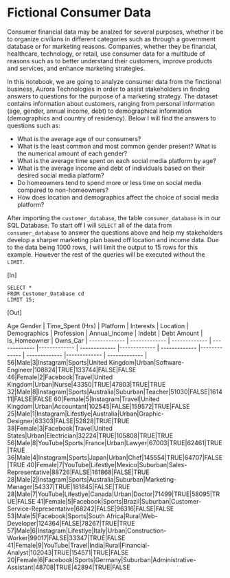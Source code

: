 # Fictional Consumer Data
Consumer financial data may be analzed for several purposes, whether it be to organize civilians in different categories such as through a government database or for marketing reasons. Companies, whether they be financial, healthcare, technology, or retail, use consumer data for a multitude of reasons such as to better understand their customers, improve products and services, and enhance marketing strategies. 

In this notebook, we are going to analyze consumer data from the finctional business, Aurora Technologies in order to assist stakeholders in finding answers to questions for the purpose of a marketing strategy. The dataset contains information about customers, ranging from personal information (age, gender, annual income, debt) to demographical information (demographics and country of residency). Below I will find the answers to questions such as:

- What is the average age of our consumers? 
- What is the least common and most common gender present? What is the numerical amount of each gender? 
- What is the average time spent on each social media platform by age? 
- What is the average income and debt of individuals based on their desired social media platform?
- Do homeowners tend to spend more or less time on social media compared to non-homeowners?
- How does location and demographics affect the choice of social media platform?

After importing the ```customer_database```, the table ```consumer_database``` is in our SQL Database. To start off I will ``` SELECT ``` all of the data from ```consumer_database``` to answer the questions above and help my stakeholders develop a sharper marketing plan based off location and income data. Due to the data being 1000 rows, I will limit the output to 15 rows for this example. However the rest of the queries will be executed without the ```LIMIT```.

[In]

```
SELECT *
FROM Customer_Database cd
LIMIT 15;
```
[Out]

Age	Gender | Time_Spent (Hrs)	| Platform | Interests | Location |	Demographics | Profession |	Annual_Income |	Indebt |	Debt Amount	| Is_Homeowner |	Owns_Car |
------------- | ------------- | ------------- | ------------- |------------- | ------------- |------------- | ------------- |------------- | ------------- |------------- | ------------- | 56|Male|3|Instagram|Sports|United Kingdom|Urban|Software-Engineer|108824|TRUE|133744|FALSE|FALSE
46|Female|2|Facebook|Travel|United Kingdom|Urban|Nurse|43350|TRUE|47803|TRUE|TRUE
32|Male|8|Instagram|Sports|Australia|Suburban|Teacher|51030|FALSE|161411|FALSE|FALSE
60|Female|5|Instagram|Travel|United Kingdom|Urban|Accountant|102545|FALSE|159572|TRUE|FALSE
25|Male|1|Instagram|Lifestlye|Australia|Urban|Graphic-Designer|63303|FALSE|52828|TRUE|TRUE
38|Female|3|Facebook|Travel|United States|Urban|Electrician|32224|TRUE|105808|TRUE|TRUE
56|Male|8|YouTube|Sports|France|Urban|Lawyer|67003|TRUE|62461|TRUE|TRUE
36|Male|4|Instagram|Sports|Japan|Urban|Chef|145554|TRUE|64707|FALSE|TRUE
40|Female|7|YouTube|Lifestlye|Mexico|Suburban|Sales-Representative|88726|FALSE|161868|FALSE|TRUE
28|Male|2|Instagram|Sports|Australia|Suburban|Marketing-Manager|54337|TRUE|181845|FALSE|TRUE
28|Male|7|YouTube|Lifestlye|Canada|Urban|Doctor|71499|TRUE|58095|TRUE|FALSE
41|Female|5|Facebook|Sports|Brazil|Suburban|Customer-Service-Representative|68242|FALSE|96316|FALSE|FALSE
53|Male|5|Facebook|Sports|South Africa|Rural|Web-Developer|124364|FALSE|78267|TRUE|TRUE
57|Male|6|Instagram|Lifestlye|Italy|Urban|Construction-Worker|99017|FALSE|33347|TRUE|FALSE
41|Female|9|YouTube|Travel|India|Rural|Financial-Analyst|102043|TRUE|154571|TRUE|FALSE
20|Female|6|Facebook|Sports|Germany|Suburban|Administrative-Assistant|48708|TRUE|42894|TRUE|FALSE


